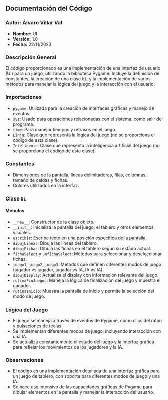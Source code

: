 ## Documentación del Código

### Autor: Álvaro Villar Val
- **Nombre:** UI
- **Versión:** 1.0
- **Fecha:** 22/11/2023

### Descripción General
El código proporcionado es una implementación de una interfaz de usuario (UI) para un juego, utilizando la biblioteca Pygame. Incluye la definición de constantes, la creación de una clase `Ui`, y la implementación de varios métodos para manejar la lógica del juego y la interacción con el usuario.

### Importaciones
- `pygame`: Utilizada para la creación de interfaces gráficas y manejo de eventos.
- `sys`: Usado para operaciones relacionadas con el sistema, como salir del programa.
- `time`: Para manejar tiempos y retrasos en el juego.
- `Linja`: Clase que representa la lógica del juego (no se proporciona el código de esta clase).
- `Inteligente`: Clase que representa la inteligencia artificial del juego (no se proporciona el código de esta clase).

### Constantes
- Dimensiones de la pantalla, líneas delimitadoras, filas, columnas, tamaño de celdas y fichas.
- Colores utilizados en la interfaz.

### Clase `Ui`
#### Métodos
- `__new__`: Constructor de la clase objeto.
- `__init__`: Inicializa la pantalla del juego, el tablero y otros elementos visuales.
- `escribir`: Escribe texto en una posición específica de la pantalla.
- `dibujLineas`: Dibuja las líneas del tablero.
- `dibujFichas`: Dibuja las fichas en el tablero según su estado actual.
- `fichaSelect` y `unfichaSelect`: Métodos para seleccionar y deseleccionar fichas.
- `juego1`, `juego2`, `juego3`: Métodos que definen diferentes modos de juego (jugador vs jugador, jugador vs IA, IA vs IA).
- `dibujDisplay`: Actualiza el display con información relevante del juego.
- `rutinaFinJuegos`: Maneja la lógica de finalización del juego y muestra el ganador.
- `rutinaInicio`: Muestra la pantalla de inicio y permite la selección del modo de juego.

### Lógica del Juego
- El juego se maneja a través de eventos de Pygame, como clics del ratón y pulsaciones de teclas.
- Se implementan diferentes modos de juego, incluyendo interacción con una IA.
- Se actualiza constantemente el estado del juego y la interfaz gráfica para reflejar los movimientos de los jugadores y la IA.

### Observaciones
- El código es una implementación detallada de una interfaz gráfica para un juego de tablero, con soporte para diferentes modos de juego y una IA.
- Se hace uso intensivo de las capacidades gráficas de Pygame para dibujar elementos en la pantalla y manejar la interacción del usuario.

